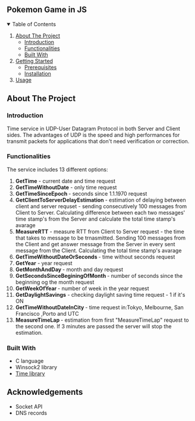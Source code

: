 
<!-- PROJECT LOGO -->
## Pokemon Game in JS
 
<!-- TABLE OF CONTENTS -->
<details open="open">
  <summary>Table of Contents</summary>
  <ol>
    <li>
      <a href="#about-the-project">About The Project</a>
      <ul>
        <li><a href="#introduction">Introduction</a></li>
        <li><a href="#functionalities">Functionalities</a></li>
        <li><a href="#built-with">Built With</a></li>
      </ul>
    </li>
    <li>
      <a href="#getting-started">Getting Started</a>
      <ul>
        <li><a href="#prerequisites">Prerequisites</a></li>
        <li><a href="#installation">Installation</a></li>
      </ul>
    </li>
    <li><a href="#usage">Usage</a></li>
  </ol>
</details>



<!-- ABOUT THE PROJECT -->
## About The Project

###  Introduction
Time service in UDP-User Datagram Protocol in both Server and Client sides.
The advantages of UDP is the speed and high performances for transmit packets for applications that don't need verification or correction.


### Functionalities

The service includes 13 different options:
1. <b> GetTime</b> - current date and time request
2. <b>GetTimeWithoutDate</b> - only time request
3. <b>GetTimeSinceEpoch </b>- seconds since 1.1.1970 request 
4. <b>GetClientToServerDelayEstimation </b>- estimation of delaying between client and server requset - sending consecutively 100 messages from Client to Server.
    Calculating difference between each two messages' time stamp's from the Server and calculate the total time stamp's avarage
5. <b>MeasureRTT</b> - measure RTT from Client to Server request - the time that takes to message to be trnasmitted.
    Sending 100 messages from the Client and get answer message from the Server in every sent message from the Client. Calculating the total time stamp's avarage
6. <b>GetTimeWithoutDateOrSeconds </b> - time without seconds request
7. <b>GetYear</b> - year request
8. <b>GetMonthAndDay </b> - month and day request
9. <b>GetSecondsSinceBeginingOfMonth </b> - number of seconds since the beginning og the month request
10. <b> GetWeekOfYear </b> - number of week in the year request 
11. <b>GetDaylightSavings</b> - checking daylight saving time request -  1 if it's ON  
12. <b>GetTimeWithoutDateInCity </b> - time request in:Tokyo, Melbourne, San Francisco ,Porto and UTC
13. <b>MeasureTimeLap </b> - estimation from first "MeasureTimeLap" request to the second one. If 3 minutes are passed the server will stop the estimation. 
### Built With
* C language
* Winsock2 library
* [Time library](https://www.tutorialspoint.com/c_standard_library/time_h.htm)

## Acknowledgements
* Socket API
* DNS records
